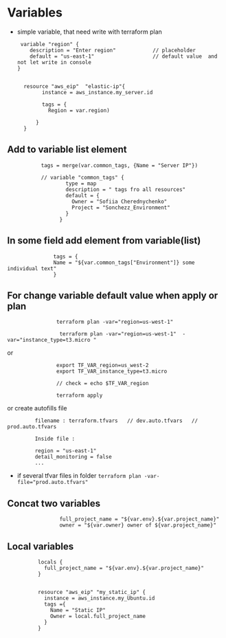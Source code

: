 # Variables 


- simple variable, that need write with terraform plan


       variable "region" {
          description = "Enter region"            // placeholder
          default = "us-east-1"                   // default value  and not let write in console
      }
        
        
        resource "aws_eip"  "elastic-ip"{
              instance = aws_instance.my_server.id

              tags = {
                Region = var.region)

            }
        }

## Add to variable list element

               tags = merge(var.common_tags, {Name = "Server IP"})
               
               // variable "common_tags" {
                       type = map
                       description = " tags fro all resources"
                       default = {
                         Owner = "Sofiia Cherednychenko"
                         Project = "Sonchezz_Environment"
                       }
                     }

## In some field add element from variable(list)

                   tags = {
                   Name = "${var.common_tags["Environment"]} some individual text"
                   }


## For change variable default value when apply or plan

                    terraform plan -var="region=us-west-1"
                    
                     terraform plan -var="region=us-west-1"  -var="instance_type=t3.micro "

or 

                    export TF_VAR_region=us_west-2 
                    export TF_VAR_instance_type=t3.micro
                    
                    // check = echo $TF_VAR_region
                    
                    terraform apply

or create autofills file

             filename : terraform.tfvars   // dev.auto.tfvars   // prod.auto.tfvars
             
             Inside file : 
             
             region = "us-east-1"
             detail_monitoring = false
             ...

- if several tfvar files in folder  `` terraform plan -var-file="prod.auto.tfvars" ``

 
## Concat two variables 

                     full_project_name = "${var.env}.${var.project_name}"
                     owner = "${var.owner} owner of ${var.project_name}"
                     
## Local variables

              locals {
                full_project_name = "${var.env}.${var.project_name}"
              }


              resource "aws_eip" "my_static_ip" {
                instance = aws_instance.my_Ubuntu.id
                tags ={
                  Name = "Static IP"
                  Owner = local.full_project_name
                }
              }
